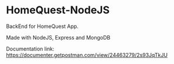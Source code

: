# HomeQuest-NodeJS

BackEnd for HomeQuest App.

Made with NodeJS, Express and MongoDB

Documentation link: https://documenter.getpostman.com/view/24463279/2s93JqTkJU
